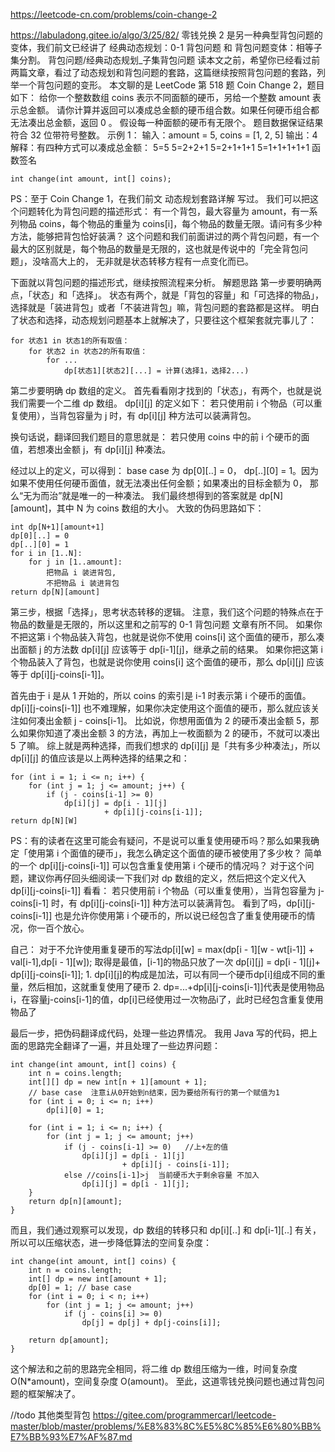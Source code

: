 https://leetcode-cn.com/problems/coin-change-2



https://labuladong.gitee.io/algo/3/25/82/
零钱兑换 2 是另一种典型背包问题的变体，我们前文已经讲了 经典动态规划：0-1 背包问题 和 背包问题变体：相等子集分割。
背包问题/经典动态规划_子集背包问题
读本文之前，希望你已经看过前两篇文章，看过了动态规划和背包问题的套路，这篇继续按照背包问题的套路，列举一个背包问题的变形。
本文聊的是 LeetCode 第 518 题 Coin Change 2，题目如下：
给你一个整数数组 coins 表示不同面额的硬币，另给一个整数 amount 表示总金额。
请你计算并返回可以凑成总金额的硬币组合数。如果任何硬币组合都无法凑出总金额，返回 0 。
假设每一种面额的硬币有无限个。
题目数据保证结果符合 32 位带符号整数。
示例 1：
输入：amount = 5, coins = [1, 2, 5]
输出：4
解释：有四种方式可以凑成总金额：
5=5
5=2+2+1
5=2+1+1+1
5=1+1+1+1+1
函数签名
```
int change(int amount, int[] coins);
```
PS：至于 Coin Change 1，在我们前文 动态规划套路详解 写过。
我们可以把这个问题转化为背包问题的描述形式：
有一个背包，最大容量为 amount，有一系列物品 coins，每个物品的重量为 coins[i]，每个物品的数量无限。请问有多少种方法，能够把背包恰好装满？
这个问题和我们前面讲过的两个背包问题，有一个最大的区别就是，每个物品的数量是无限的，这也就是传说中的「完全背包问题」，没啥高大上的，
  无非就是状态转移方程有一点变化而已。

下面就以背包问题的描述形式，继续按照流程来分析。
解题思路
第一步要明确两点，「状态」和「选择」。
状态有两个，就是「背包的容量」和「可选择的物品」，选择就是「装进背包」或者「不装进背包」嘛，背包问题的套路都是这样。
明白了状态和选择，动态规划问题基本上就解决了，只要往这个框架套就完事儿了：
```
for 状态1 in 状态1的所有取值：
    for 状态2 in 状态2的所有取值：
        for ...
            dp[状态1][状态2][...] = 计算(选择1，选择2...)
```


第二步要明确 dp 数组的定义。
首先看看刚才找到的「状态」，有两个，也就是说我们需要一个二维 dp 数组。
dp[i][j] 的定义如下：
若只使用前 i 个物品（可以重复使用），当背包容量为 j 时，有 dp[i][j] 种方法可以装满背包。

换句话说，翻译回我们题目的意思就是：
若只使用 coins 中的前 i 个硬币的面值，若想凑出金额 j，有 dp[i][j] 种凑法。

经过以上的定义，可以得到：
base case 为 dp[0][..] = 0， dp[..][0] = 1。因为如果不使用任何硬币面值，就无法凑出任何金额；如果凑出的目标金额为 0，
  那么“无为而治”就是唯一的一种凑法。
我们最终想得到的答案就是 dp[N][amount]，其中 N 为 coins 数组的大小。
大致的伪码思路如下：
```
int dp[N+1][amount+1]
dp[0][..] = 0
dp[..][0] = 1
for i in [1..N]:
    for j in [1..amount]:
        把物品 i 装进背包,
        不把物品 i 装进背包
return dp[N][amount]
```


第三步，根据「选择」，思考状态转移的逻辑。
注意，我们这个问题的特殊点在于物品的数量是无限的，所以这里和之前写的 0-1 背包问题 文章有所不同。
如果你不把这第 i 个物品装入背包，也就是说你不使用 coins[i] 这个面值的硬币，那么凑出面额 j 的方法数 dp[i][j] 应该等于 dp[i-1][j]，继承之前的结果。
如果你把这第 i 个物品装入了背包，也就是说你使用 coins[i] 这个面值的硬币，那么 dp[i][j] 应该等于 dp[i][j-coins[i-1]]。

首先由于 i 是从 1 开始的，所以 coins 的索引是 i-1 时表示第 i 个硬币的面值。
dp[i][j-coins[i-1]] 也不难理解，如果你决定使用这个面值的硬币，那么就应该关注如何凑出金额 j - coins[i-1]。
比如说，你想用面值为 2 的硬币凑出金额 5，那么如果你知道了凑出金额 3 的方法，再加上一枚面额为 2 的硬币，不就可以凑出 5 了嘛。
综上就是两种选择，而我们想求的 dp[i][j] 是「共有多少种凑法」，所以 dp[i][j] 的值应该是以上两种选择的结果之和：
```
for (int i = 1; i <= n; i++) {
    for (int j = 1; j <= amount; j++) {
        if (j - coins[i-1] >= 0)
            dp[i][j] = dp[i - 1][j] 
                     + dp[i][j-coins[i-1]];
return dp[N][W]
```

PS：有的读者在这里可能会有疑问，不是说可以重复使用硬币吗？那么如果我确定「使用第 i 个面值的硬币」，我怎么确定这个面值的硬币被使用了多少枚？
  简单的一个 dp[i][j-coins[i-1]] 可以包含重复使用第 i 个硬币的情况吗？
对于这个问题，建议你再仔回头细阅读一下我们对 dp 数组的定义，然后把这个定义代入 dp[i][j-coins[i-1]] 看看：
若只使用前 i 个物品（可以重复使用），当背包容量为 j-coins[i-1] 时，有 dp[i][j-coins[i-1]] 种方法可以装满背包。
看到了吗，dp[i][j-coins[i-1]] 也是允许你使用第 i 个硬币的，所以说已经包含了重复使用硬币的情况，你一百个放心。
  
 自己： 对于不允许使用重复硬币的写法dp[i][w] = max(dp[i - 1][w - wt[i-1]] + val[i-1],dp[i - 1][w]); 取得是最值，[i-1]的物品只放了一次
  dp[i][j] = dp[i - 1][j]+ dp[i][j-coins[i-1]];  1. dp[i][j]的构成是加法，可以有同一个硬币dp[i]组成不同的重量，然后相加，这就重复使用了硬币
    2. dp=...+dp[i][j-coins[i-1]]代表是使用物品i，在容量j-coins[i-1]的值，dp[i]已经使用过一次物品i了，此时已经包含重复使用物品了

最后一步，把伪码翻译成代码，处理一些边界情况。
我用 Java 写的代码，把上面的思路完全翻译了一遍，并且处理了一些边界问题：
```
int change(int amount, int[] coins) {
    int n = coins.length;
    int[][] dp = new int[n + 1][amount + 1];
    // base case  注意i从0开始到n结束，因为要给所有行的第一个赋值为1
    for (int i = 0; i <= n; i++) 
        dp[i][0] = 1;

    for (int i = 1; i <= n; i++) {
        for (int j = 1; j <= amount; j++)
            if (j - coins[i-1] >= 0)   //上+左的值
                dp[i][j] = dp[i - 1][j] 
                         + dp[i][j - coins[i-1]];
            else //coins[i-1]>j  当前硬币大于剩余容量 不加入
                dp[i][j] = dp[i - 1][j];
    }
    return dp[n][amount];
}
```

而且，我们通过观察可以发现，dp 数组的转移只和 dp[i][..] 和 dp[i-1][..] 有关，所以可以压缩状态，进一步降低算法的空间复杂度：
```
int change(int amount, int[] coins) {
    int n = coins.length;
    int[] dp = new int[amount + 1];
    dp[0] = 1; // base case
    for (int i = 0; i < n; i++)
        for (int j = 1; j <= amount; j++)
            if (j - coins[i] >= 0)
                dp[j] = dp[j] + dp[j-coins[i]];
    
    return dp[amount];
}
```

这个解法和之前的思路完全相同，将二维 dp 数组压缩为一维，时间复杂度 O(N*amount)，空间复杂度 O(amount)。
至此，这道零钱兑换问题也通过背包问题的框架解决了。


//todo 其他类型背包  https://gitee.com/programmercarl/leetcode-master/blob/master/problems/%E8%83%8C%E5%8C%85%E6%80%BB%E7%BB%93%E7%AF%87.md
